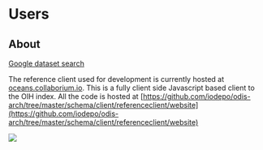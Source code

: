 # Users

## About

[Google dataset search](https://datasetsearch.research.google.com/)



The reference client used for development is currently hosted at
 [oceans.collaborium.io](https://oceans.collaborium.io/).  This is a fully
 client side Javascript based client to the OIH index.  All the 
 code is hosted at 
 [https://github.com/iodepo/odis-arch/tree/master/schema/client/referenceclient/website](https://github.com/iodepo/odis-arch/tree/master/schema/client/referenceclient/website)

 ![](./images/oceans.png)
